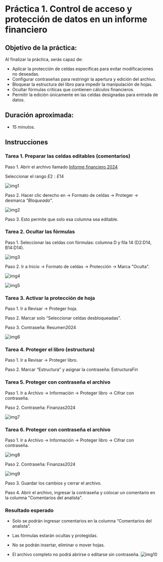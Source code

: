 # Práctica 1. Control de acceso y protección de datos en un informe financiero

## Objetivo de la práctica:
Al finalizar la práctica, serás capaz de:
- Aplicar la protección de celdas específicas para evitar modificaciones no deseadas.
- Configurar contraseñas para restringir la apertura y edición del archivo.
- Bloquear la estructura del libro para impedir la manipulación de hojas.
- Ocultar fórmulas críticas que contienen cálculos financieros.
- Permitir la edición únicamente en las celdas designadas para entrada de datos.

## Duración aproximada:
- 15 minutos.

## Instrucciones 

### Tarea 1. Preparar las celdas editables (comentarios)

Paso 1. Abrir el archivo llamado [Informe financiero 2024](<Informe financiero 2024.xlsx>). 

Seleccionar el rango $E2:E14$

![img1](../images/img1.png)

Paso 2. Hacer clic derecho en → Formato de celdas → Proteger → desmarca *"Bloqueada"*.

![img2](../images/img2.png)

Paso 3. Esto permite que solo esa columna sea editable.


### Tarea 2. Ocultar las fórmulas

Paso 1. Seleccionar las celdas con fórmulas: columna D y fila 14 (D2:D14, B14:D14).

![img3](../images/img3.png)

Paso 2. Ir a Inicio → Formato de celdas → Protección → Marca "Oculta".

![img4](../images/img4.png)

![img5](../images/img5.png)


### Tarea 3. Activar la protección de hoja

Paso 1. Ir a Revisar → Proteger hoja.

Paso 2. Marcar solo “Seleccionar celdas desbloqueadas”.

Paso 3. Contraseña: Resumen2024

![img6](../images/img6.png)


### Tarea 4.  Proteger el libro (estructura)

Paso 1. Ir a Revisar → Proteger libro.

Paso 2. Marcar “Estructura” y asignar la contraseña: EstructuraFin

### Tarea 5. Proteger con contraseña el archivo

Paso 1. Ir a Archivo → Información → Proteger libro → Cifrar con contraseña.

Paso 2. Contraseña: Finanzas2024

![img7](../images/img7.png)

### Tarea 6. Proteger con contraseña el archivo

Paso 1. Ir a Archivo → Información → Proteger libro → Cifrar con contraseña.

![img8](../images/img8.png)

Paso 2. Contraseña: Finanzas2024

![img9](../images/img9.png)

Paso 3. Guardar los cambios y cerrar el archivo.

Paso 4. Abrir el archivo, ingresar la contraseña y colocar un comentario en la columna "Comentarios del analista".

### Resultado esperado
- Solo se podrán ingresar comentarios en la columna “Comentarios del analista”.

- Las fórmulas estarán ocultas y protegidas.

- No se podrán insertar, eliminar o mover hojas.

- El archivo completo no podrá abrirse o editarse sin contraseña.
![img10](../images/img10.png)

